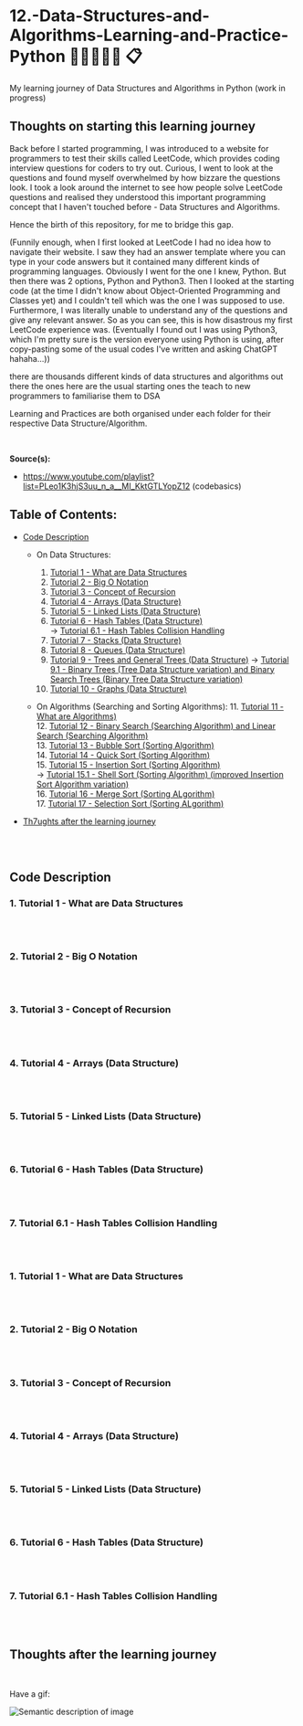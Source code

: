 # 12.-Data-Structures-and-Algorithms-Learning-and-Practice-Python :large_blue_circle::heavy_minus_sign::large_blue_circle::heavy_minus_sign::large_blue_circle: 	:clipboard:
My learning journey of Data Structures and Algorithms in Python (work in progress)

## Thoughts on starting this learning journey
Back before I started programming,  I was introduced to a website for programmers to test their skills called LeetCode, which provides coding interview questions for coders
to try out. Curious, I went to look at the questions and found myself overwhelmed by how bizzare the questions look. I took a look around the internet to see how people solve
LeetCode questions and realised they understood this important programming concept that I haven't touched before - Data Structures and Algorithms.

Hence the birth of this repository, for me to bridge this gap.

(Funnily enough, when I first looked at LeetCode I had no idea how to navigate their website. I saw they had an answer template where you can type in your code answers but 
it contained many different kinds of programming languages. Obviously I went for the one I knew, Python. But then there was 2 options, Python and Python3. Then I looked at
the starting code (at the time I didn't know about Object-Oriented Programming and Classes yet) and I couldn't tell which was the one I was supposed to use. Furthermore, I 
was literally unable to understand any of the questions and give any relevant answer. So as you can see, this is how disastrous my first LeetCode experience was. (Eventually I found out I was using Python3, which I'm pretty sure is the version everyone using Python is using, after copy-pasting some of the usual codes I've written and asking ChatGPT hahaha...))

there are thousands different kinds of data structures and algorithms out there the ones here are the usual starting ones the teach to new programmers to familiarise them to DSA

Learning and Practices are both organised under each folder for their respective Data Structure/Algorithm.

<br>

**Source(s):**
+ https://www.youtube.com/playlist?list=PLeo1K3hjS3uu_n_a__MI_KktGTLYopZ12 (codebasics) 

## Table of Contents:
+ [Code Description](#codedescription)
  + On Data Structures:  
    1.  [Tutorial 1 - What are Data Structures](#tutorial1)
    2.  [Tutorial 2 - Big O Notation](#tutorial2)
    3.  [Tutorial 3 - Concept of Recursion](#tutorial3)
    4.  [Tutorial 4 - Arrays (Data Structure)](#tutorial4)
    5.  [Tutorial 5 - Linked Lists (Data Structure)](#tutorial5)
    6.  [Tutorial 6 - Hash Tables (Data Structure)](#tutorial6)  
        -> [Tutorial 6.1 - Hash Tables Collision Handling](#tutorial6.1)
    7.  [Tutorial 7 - Stacks (Data Structure)](#tutorial7)
    8.  [Tutorial 8 - Queues (Data Structure)](#tutorial8)
    9.  [Tutorial 9 - Trees and General Trees (Data Structure)](#tutorial9)
        -> [Tutorial 9.1 - Binary Trees (Tree Data Structure variation) and Binary Search Trees (Binary Tree Data Structure variation)](#tutorial9.1)
    10. [Tutorial 10 - Graphs (Data Structure)](#tutorial10)  

  + On Algorithms (Searching and Sorting Algorithms):
    11. [Tutorial 11 - What are Algorithms)](#tutorial11)  
    12. [Tutorial 12 - Binary Search (Searching Algorithm) and Linear Search (Searching Algorithm)](#tutorial12)  
    13. [Tutorial 13 - Bubble Sort (Sorting Algorithm)](#tutorial13)  
    14. [Tutorial 14 - Quick Sort (Sorting Algorithm)](#tutorial14)  
    15. [Tutorial 15 - Insertion Sort (Sorting Algorithm)](#tutorial15)  
        -> [Tutorial 15.1 - Shell Sort (Sorting Algorithm) (improved Insertion Sort Algorithm variation)](#tutorial15.1)  
    16. [Tutorial 16 - Merge Sort (Sorting ALgorithm)](#tutorial16)  
    17. [Tutorial 17 - Selection Sort (Sorting ALgorithm)](#tutorial17)  
    
+ [Th7ughts after the learning journey](#thoughts)

<br>

<br>

## Code Description <a name = "codedescription"></a>

### 1. Tutorial 1 - What are Data Structures <a name = "tutorial1"></a>

<br>

<br>

### 2. Tutorial 2 - Big O Notation <a name = "tutorial2"></a>

<br>

<br>

### 3. Tutorial 3 - Concept of Recursion <a name = "tutorial3"></a>

<br>

<br>

### 4. Tutorial 4 - Arrays (Data Structure) <a name = "tutorial4"></a>

<br>

<br>

### 5. Tutorial 5 - Linked Lists (Data Structure) <a name = "tutorial5"></a>

<br>

<br>

### 6. Tutorial 6 - Hash Tables (Data Structure) <a name = "tutorial6"></a>

<br>

<br>

### 7. Tutorial 6.1 - Hash Tables Collision Handling <a name = "tutorial6.1"></a>

<br>

<br>

### 1. Tutorial 1 - What are Data Structures <a name = "tutorial1"></a>

<br>

<br>

### 2. Tutorial 2 - Big O Notation <a name = "tutorial2"></a>

<br>

<br>

### 3. Tutorial 3 - Concept of Recursion <a name = "tutorial3"></a>

<br>

<br>

### 4. Tutorial 4 - Arrays (Data Structure) <a name = "tutorial4"></a>

<br>

<br>

### 5. Tutorial 5 - Linked Lists (Data Structure) <a name = "tutorial5"></a>

<br>

<br>

### 6. Tutorial 6 - Hash Tables (Data Structure) <a name = "tutorial6"></a>

<br>

<br>

### 7. Tutorial 6.1 - Hash Tables Collision Handling <a name = "tutorial6.1"></a>

<br>

<br>


## Thoughts after the learning journey <a name = "thoughts"></a>

<br>

Have a gif:

![Semantic description of image](https://media4.giphy.com/media/8vQSQ3cNXuDGo/200w.webp?cid=ecf05e47lb7yvtozvuuqp8dv9l1v22lipc5w2ppg752l8kpg&ep=v1_gifs_search&rid=200w.webp&ct=g)
